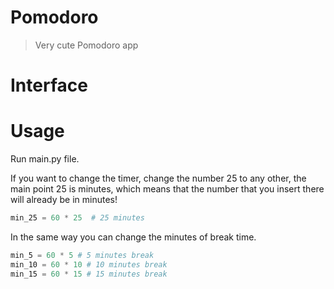 # Pomodoro
> Very cute Pomodoro app

# Interface




 # Usage
  
  Run main.py file. 
  
If you want to change the timer, change the number 25 to any other, the main point 25 is minutes, which means that the number that you insert there will already be in minutes!
  
```python
min_25 = 60 * 25  # 25 minutes 
```
In the same way you can change the minutes of break time.

```python
min_5 = 60 * 5 # 5 minutes break 
min_10 = 60 * 10 # 10 minutes break
min_15 = 60 * 15 # 15 minutes break
```
